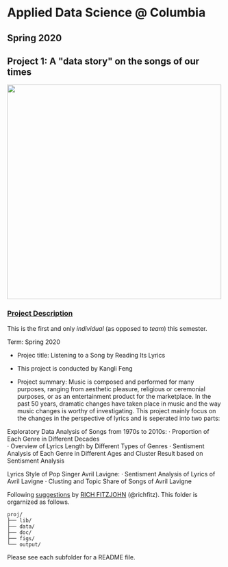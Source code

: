 # Applied Data Science @ Columbia
## Spring 2020
## Project 1: A "data story" on the songs of our times

<img src="figs/title1.jpeg" width="500">

### [Project Description](doc/)
This is the first and only *individual* (as opposed to *team*) this semester. 

Term: Spring 2020

+ Projec title: Listening to a Song by Reading Its Lyrics
+ This project is conducted by Kangli Feng

+ Project summary: Music is composed and performed for many purposes, ranging from aesthetic pleasure, religious or ceremonial purposes, or as an entertainment product for the marketplace. In the past 50 years, dramatic changes have taken place in music and the way music changes is worthy of investigating. This project mainly focus on the changes in the perspective of lyrics and is seperated into two parts: 

Exploratory Data Analysis of Songs from 1970s to 2010s:
· Proportion of Each Genre in Different Decades  
· Overview of Lyrics Length by Different Types of Genres
· Sentisment Analysis of Each Genre in Different Ages and Cluster Result based on Sentisment Analysis

Lyrics Style of Pop Singer Avril Lavigne:
· Sentisment Analysis of Lyrics of Avril Lavigne
· Clusting and Topic Share of Songs of Avril Lavigne


Following [suggestions](http://nicercode.github.io/blog/2013-04-05-projects/) by [RICH FITZJOHN](http://nicercode.github.io/about/#Team) (@richfitz). This folder is orgarnized as follows.

```
proj/
├── lib/
├── data/
├── doc/
├── figs/
└── output/
```

Please see each subfolder for a README file.
